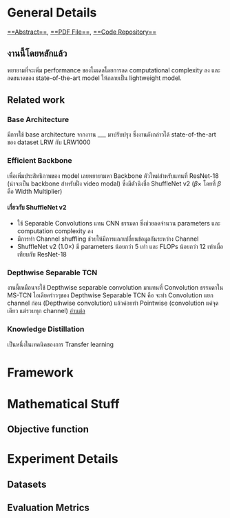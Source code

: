 # General Details
[==Abstract==](https://arxiv.org/abs/2007.06504v3), [==PDF File==](https://arxiv.org/pdf/2007.06504v3.pdf), [==Code Repository==](https://github.com/mpc001/Lipreading_using_Temporal_Convolutional_Networks)

## งานนี้โดยหลักแล้ว
พยายามที่จะเพิ่ม performance ของโมเดลโดยการลด computational complexity ลง และลดขนาดของ state-of-the-art model  ให้กลายเป็น lightweight model.

## Related work
### Base Architecture
มีการใช้ base architecture จากงาาน ___ มาปรับปรุง ซึ่งงานดังกล่าวได้ state-of-the-art ของ dataset LRW กับ LRW1000

### Efficient Backbone
เพื่อเพิ่มประสิทธิภาพของ model เลยพยายามหา Backbone ตัวใหม่สำหรับแทนที่ ResNet-18 (น่าจะเป็น backbone สำหรับฝั่ง video modal) ซึ่งมีตัวนึงชื่อ ShuffleNet v2 ($\beta \times$ โดยที่ $\beta$ คือ Width Multiplier)
#### เกี่ยวกับ ShuffleNet v2
- ใช้ Separable Convolutions แทน CNN ธรรมดา ซึ่งช่วยลดจำนวน parameters  และ computation complexity ลง 
- มีการทำ Channel shuffling ช่วยให้มีการแลกเปลี่ยนข้อมูลกันระหว่าง Channel
- ShuffleNet v2 (1.0$\times$) มี parameters น้อยกว่า 5 เท่า และ FLOPs น้อยกว่า 12 เท่าเมื่อเทียบกับ ResNet-18

### Depthwise Separable TCN
งานนี้เหมือนจะใช้ Depthwise separable convolution มาแทนที่ Convolution ธรรมดาใน MS-TCN ไอเดียคร่าวๆของ Depthwise Separable TCN คือ จะทำ Convolution แยก channel ก่อน (Depthwise convolution) แล้วค่อยทำ Pointwise (convolution แค่จุดเดียว แต่รวบทุก channel) 
[อ่านต่อ](Separable%20Convolution.md#Separable%20Convolution)

### Knowledge Distillation
เป็นหนึ่งในเทคนิคของการ Transfer learning 

# Framework

# Mathematical Stuff
## Objective function

# Experiment Details
## Datasets
## Evaluation Metrics